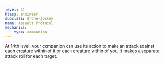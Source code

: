 ```yaml
---
level: 14
klass: engineer
subclass: drone-jockey
name: Assault Protocol
mechanics:
  - type: companion
---
```

At 14th level, your companion can use its action to make an attack against each creature within <me-distance length="5" /> of it or each
creature within <me-distance length="5" /> of you. It makes a separate attack roll for each target.
